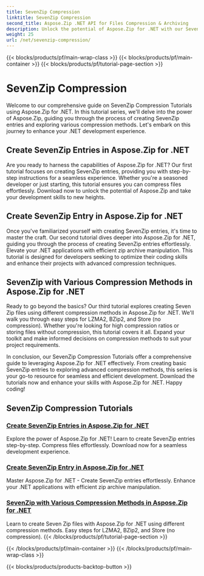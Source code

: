 ```yaml
---
title: SevenZip Compression
linktitle: SevenZip Compression
second_title: Aspose.Zip .NET API for Files Compression & Archiving
description: Unlock the potential of Aspose.Zip for .NET with our SevenZip Compression Tutorials. Effortlessly create SevenZip entries and explore various compression methods.
weight: 25
url: /net/sevenzip-compression/
---
```


{{< blocks/products/pf/main-wrap-class >}}
{{< blocks/products/pf/main-container >}}
{{< blocks/products/pf/tutorial-page-section >}}

# SevenZip Compression



Welcome to our comprehensive guide on SevenZip Compression Tutorials using Aspose.Zip for .NET. In this tutorial series, we'll delve into the power of Aspose.Zip, guiding you through the process of creating SevenZip entries and exploring various compression methods. Let's embark on this journey to enhance your .NET development experience.

## Create SevenZip Entries in Aspose.Zip for .NET

Are you ready to harness the capabilities of Aspose.Zip for .NET? Our first tutorial focuses on creating SevenZip entries, providing you with step-by-step instructions for a seamless experience. Whether you're a seasoned developer or just starting, this tutorial ensures you can compress files effortlessly. Download now to unlock the potential of Aspose.Zip and take your development skills to new heights.

## Create SevenZip Entry in Aspose.Zip for .NET

Once you've familiarized yourself with creating SevenZip entries, it's time to master the craft. Our second tutorial dives deeper into Aspose.Zip for .NET, guiding you through the process of creating SevenZip entries effortlessly. Elevate your .NET applications with efficient zip archive manipulation. This tutorial is designed for developers seeking to optimize their coding skills and enhance their projects with advanced compression techniques.

## SevenZip with Various Compression Methods in Aspose.Zip for .NET

Ready to go beyond the basics? Our third tutorial explores creating Seven Zip files using different compression methods in Aspose.Zip for .NET. We'll walk you through easy steps for LZMA2, BZip2, and Store (no compression). Whether you're looking for high compression ratios or storing files without compression, this tutorial covers it all. Expand your toolkit and make informed decisions on compression methods to suit your project requirements.

In conclusion, our SevenZip Compression Tutorials offer a comprehensive guide to leveraging Aspose.Zip for .NET effectively. From creating basic SevenZip entries to exploring advanced compression methods, this series is your go-to resource for seamless and efficient development. Download the tutorials now and enhance your skills with Aspose.Zip for .NET. Happy coding!
## SevenZip Compression Tutorials
### [Create SevenZip Entries in Aspose.Zip for .NET](./create-sevenzip-entries/)
Explore the power of Aspose.Zip for .NET! Learn to create SevenZip entries step-by-step. Compress files effortlessly. Download now for a seamless development experience.
### [Create SevenZip Entry in Aspose.Zip for .NET](./create-sevenzip-entry/)
Master Aspose.Zip for .NET - Create SevenZip entries effortlessly. Enhance your .NET applications with efficient zip archive manipulation.
### [SevenZip with Various Compression Methods in Aspose.Zip for .NET](./sevenzip-various-compression-methods/)
Learn to create Seven Zip files with Aspose.Zip for .NET using different compression methods. Easy steps for LZMA2, BZip2, and Store (no compression).
{{< /blocks/products/pf/tutorial-page-section >}}

{{< /blocks/products/pf/main-container >}}
{{< /blocks/products/pf/main-wrap-class >}}

{{< blocks/products/products-backtop-button >}}
